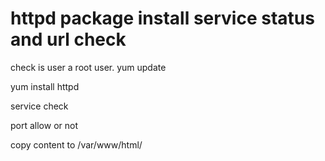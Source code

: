 # httpd package install service status and url check


check is user a root user.
yum update 

yum install httpd

service check

port allow or not

copy content to /var/www/html/
